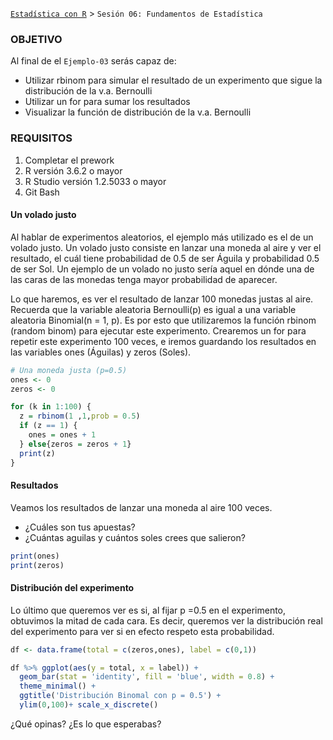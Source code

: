 [`Estadística con R`](../Readme.md) > `Sesión 06: Fundamentos de Estadística` 

### OBJETIVO

Al final de el `Ejemplo-03` serás capaz de:
- Utilizar rbinom para simular el resultado de un experimento que sigue la distribución de la v.a. Bernoulli
- Utilizar un for para sumar los resultados
- Visualizar la función de distribución de la v.a. Bernoulli

### REQUISITOS

1. Completar el prework
2. R versión 3.6.2 o mayor
3. R Studio versión 1.2.5033 o mayor 
4. Git Bash

#### Un volado justo

Al hablar de experimentos aleatorios, el ejemplo más utilizado es el de un volado justo. Un volado justo consiste en lanzar una moneda al aire y ver el resultado, el cuál tiene probabilidad de 0.5 de ser Águila y probabilidad 0.5 de ser Sol. Un ejemplo de un volado no justo sería aquel en dónde una de las caras de las monedas tenga mayor probabilidad de aparecer. 

Lo que haremos, es ver el resultado de lanzar 100 monedas justas al aire. Recuerda que la variable aleatoria Bernoulli(p) es igual a una variable aleatoria Binomial(n = 1, p). Es por esto que utilizaremos la función rbinom (random binom) para ejecutar este experimento. Crearemos un for para repetir este experimento 100 veces, e iremos guardando los resultados en las variables ones (Águilas) y zeros (Soles).

```r
# Una moneda justa (p=0.5)
ones <- 0
zeros <- 0

for (k in 1:100) {
  z = rbinom(1 ,1,prob = 0.5)
  if (z == 1) {
    ones = ones + 1
  } else{zeros = zeros + 1}
  print(z)
}
```

#### Resultados

Veamos los resultados de lanzar una moneda al aire 100 veces. 
- ¿Cuáles son tus apuestas? 
- ¿Cuántas aguilas y cuántos soles crees que salieron?

```r
print(ones)
print(zeros)
``` 

#### Distribución del experimento

Lo último que queremos ver es si, al fijar p =0.5 en el experimento, obtuvimos la mitad de cada cara. Es decir, queremos ver la distribución real del experimento para ver si en efecto respeto esta probabilidad.

```r
df <- data.frame(total = c(zeros,ones), label = c(0,1))

df %>% ggplot(aes(y = total, x = label)) + 
  geom_bar(stat = 'identity', fill = 'blue', width = 0.8) +
  theme_minimal() + 
  ggtitle('Distribución Binomal con p = 0.5') + 
  ylim(0,100)+ scale_x_discrete()

```

¿Qué opinas? ¿Es lo que esperabas?
